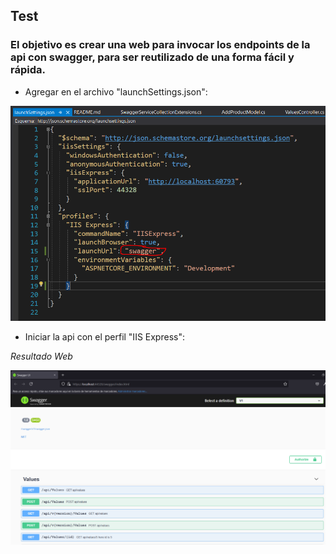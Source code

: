 ﻿## Test

### El objetivo es crear una web para invocar los endpoints de la api con swagger, para ser reutilizado de una forma fácil y rápida.

* Agregar en el archivo "launchSettings.json": 

![Configure Launch settings](img/launchSettings.png)

* Iniciar la api con el perfil "IIS Express":

_Resultado Web_

![Resultado Web](img/web_result.png)